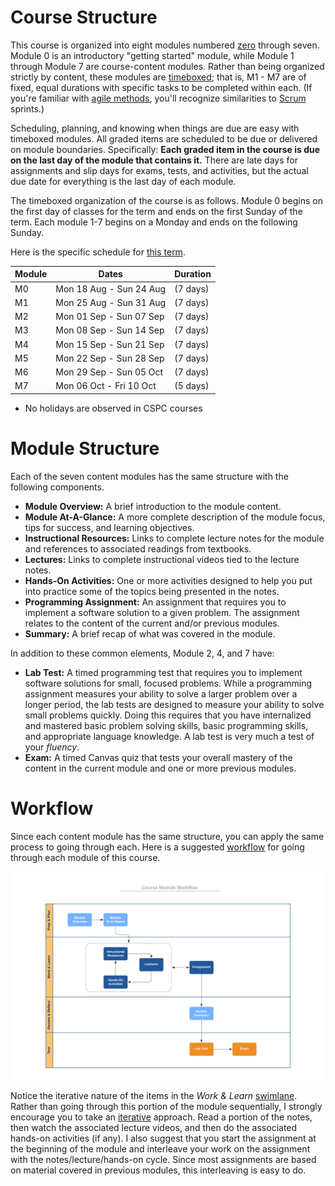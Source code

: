 # Course Structure

This course is organized into eight modules numbered
[zero](https://www.cs.utexas.edu/users/EWD/transcriptions/EWD08xx/EWD831.html)
through seven. Module 0 is an introductory "getting started" module, while
Module 1 through Module 7 are course-content modules. Rather than being
organized strictly by content, these modules are
[timeboxed](https://en.wikipedia.org/wiki/Timeboxing); that is, M1 - M7 are
of fixed, equal durations with specific tasks to be completed within each. (If
you're familiar with 
[agile methods](https://en.wikipedia.org/wiki/Agile_software_development),
you'll recognize similarities to
[Scrum](https://en.wikipedia.org/wiki/Scrum_(software_development)) sprints.)

Scheduling, planning, and knowing when things are due are easy with timeboxed
modules. All graded items are scheduled to be due or delivered on module
boundaries. Specifically: **Each graded item in the course is due on the last
day of the module that contains it.** There are late days for assignments and
slip days for exams, tests, and activities, but the actual due date for
everything is the last day of each module.

The timeboxed organization of the course is as follows. Module 0 begins on the
first day of classes for the term and ends on the first Sunday of the term.
Each module 1-7 begins on a Monday and ends on the following Sunday. 

Here is the specific schedule for [this term](http://online.auburn.edu/term_calendar).

Module | Dates                   | Duration 
------ | ----------------------- | -------- 
M0     | Mon 18 Aug - Sun 24 Aug | (7 days)
M1     | Mon 25 Aug - Sun 31 Aug | (7 days)  
M2     | Mon 01 Sep - Sun 07 Sep | (7 days)  
M3     | Mon 08 Sep - Sun 14 Sep | (7 days)  
M4     | Mon 15 Sep - Sun 21 Sep | (7 days)  
M5     | Mon 22 Sep - Sun 28 Sep | (7 days)  
M6     | Mon 29 Sep - Sun 05 Oct | (7 days)  
M7     | Mon 06 Oct - Fri 10 Oct | (5 days)   

* No holidays are observed in CSPC courses


# Module Structure

Each of the seven content modules has the same structure with the following components.

- **Module Overview:** A brief introduction to the module content.
- **Module At-A-Glance:** A more complete description of the module focus, tips
  for success, and learning objectives.
- **Instructional Resources:** Links to complete lecture notes for the module
  and references to associated readings from textbooks.
- **Lectures:** Links to complete instructional videos tied to the lecture
  notes.
- **Hands-On Activities:** One or more activities designed to help you put into
  practice some of the topics being presented in the notes.
- **Programming Assignment:** An assignment that requires you to implement a
  software solution to a given problem. The assignment relates to the content of
  the current and/or previous modules.
- **Summary:** A brief recap of what was covered in the module.

In addition to these common elements, Module 2, 4, and 7 have:

- **Lab Test:** A timed programming test that requires you to implement software
  solutions for small, focused problems. While a programming assignment measures
  your ability to solve a larger problem over a longer period, the lab tests are
  designed to measure your ability to solve small problems quickly. Doing this
  requires that you have internalized and mastered basic problem solving skills,
  basic programming skills, and appropriate language knowledge. A lab test is
  very much a test of your *fluency*.
- **Exam:** A timed Canvas quiz that tests your overall mastery of the content
  in the current module and one or more previous modules.


# Workflow

Since each content module has the same structure, you can apply the same process
to going through each. Here is a suggested
[workflow](https://en.wikipedia.org/wiki/Workflow) for going through each module
of this course.

![worflow](img/workflow.png)

Notice the iterative nature of the items in the *Work & Learn*
[swimlane](https://en.wikipedia.org/wiki/Swim_lane). Rather than going through
this portion of the module sequentially, I strongly encourage you to take an
[iterative](https://en.wikipedia.org/wiki/Iteration) approach. Read a portion of
the notes, then watch the associated lecture videos, and then do the associated
hands-on activities (if any). I also suggest that you start the assignment at
the beginning of the module and interleave your work on the assignment with the
notes/lecture/hands-on cycle. Since most assignments are based on material
covered in previous modules, this interleaving is easy to do.

